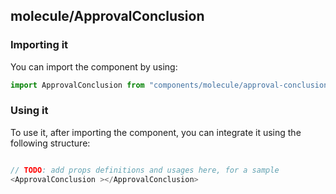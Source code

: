 ## molecule/ApprovalConclusion

<!-- TODO: add a description here! -->

### Importing it

You can import the component by using:

```js
import ApprovalConclusion from "components/molecule/approval-conclusion";
```

### Using it

To use it, after importing the component, you can integrate it using the following structure:

```js

// TODO: add props definitions and usages here, for a sample
<ApprovalConclusion ></ApprovalConclusion>

```